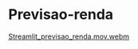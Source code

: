 # Previsao-renda


[Streamlit_previsao_renda.mov.webm](https://github.com/user-attachments/assets/dd5bd222-bd15-4f46-bf50-24335723b5ff)
